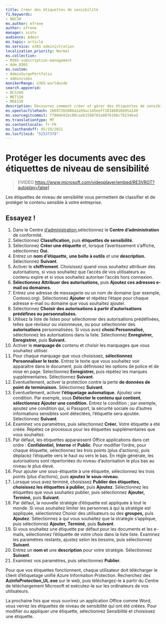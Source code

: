 ```yaml
---
title: Créer des étiquettes de sensibilité
f1.keywords:
- NOCSH
ms.author: efrene
author: efrene
manager: scotv
audience: Admin
ms.topic: article
ms.service: o365-administration
localization_priority: Normal
ms.collection:
- M365-subscription-management
- Adm_O365
ms.custom:
- AdminSurgePortfolio
- adminvideo
monikerRange: o365-worldwide
search.appverid:
- BCS160
- MET150
- MOE150
description: Découvrez comment créer et gérer des étiquettes de sensibilité.
ms.openlocfilehash: 26697265088a2a59ac145eeff2816b816b95a149
ms.sourcegitcommit: f780de91bc00caeb1598781e0076106c76234bad
ms.translationtype: MT
ms.contentlocale: fr-FR
ms.lasthandoff: 05/19/2021
ms.locfileid: "52537378"
---
```

# <a name="protect-documents-with-sensitivity-labels"></a>Protéger les documents avec des étiquettes de niveau de sensibilité

> [!VIDEO https://www.microsoft.com/videoplayer/embed/RE3VRGT?autoplay=false]

Les étiquettes de niveau de sensibilité vous permettent de classifier et de protéger le contenu sensible à votre entreprise.

## <a name="try-it"></a>Essayez !

1. Dans le Centre [d’administration,](https://admin.microsoft.com)sélectionnez le **Centre d’administration** de conformité.
1. Sélectionnez **Classification,** puis **étiquettes de sensibilité.**
1. Sélectionnez **Créer une étiquette** et, lorsque l’avertissement s’affiche, sélectionnez **Oui.**
1. Entrez un **nom d’étiquette,** **une boîte à outils** et une **description.** Sélectionnez **Suivant**.
1. Activer le **chiffrement**. Choisissez quand vous souhaitez attribuer des autorisations, si vous souhaitez que l’accès de vos utilisateurs au contenu expire et si vous souhaitez autoriser l’accès hors connexion.
1. **Sélectionnez Attribuer des autorisations,** puis **Ajoutez ces adresses e-mail ou domaines.**
1. Entrez une adresse de messagerie ou un nom de domaine (par exemple, Contoso.org).  Sélectionnez **Ajouter** et répétez l’étape pour chaque adresse e-mail ou domaine que vous souhaitez ajouter.
1. Sélectionnez **Choisir des autorisations à partir d’autorisations prédéfines ou personnalisées.**
1. Utilisez la liste de listes pour sélectionner  des autorisations prédéfinées, telles que réviseur ou visionneuse, ou pour sélectionner des **autorisations** personnalisées. Si vous avez **choisi Personnalisé,** sélectionnez les autorisations dans la liste. Sélectionnez **Enregistrer,** **Enregistrer,** puis **Suivant.**
1. Activer le **marquage de** contenu et choisir les marquages que vous souhaitez utiliser.
1. Pour chaque marquage que vous choisissez, **sélectionnez Personnaliser le texte.** Entrez le texte que vous souhaitez voir apparaître dans le document, puis définissez les options de police et de mise en page. Sélectionnez **Enregistrer,** puis répétez les marques supplémentaires. Sélectionnez **Suivant**.
1. Éventuellement, activer la protection contre la perte **de données de point de terminaison.** Sélectionnez **Suivant**.
1. Éventuellement, activer **l’étiquetage automatique.** Ajoutez une condition. Par exemple, sous **Détecter le contenu qui contient**, **sélectionnez Ajouter une condition.** Entrez la condition ; par exemple, ajoutez une condition qui, si Passport, la sécurité sociale ou d’autres informations sensibles sont détectées, l’étiquette sera ajoutée. Sélectionnez **Suivant**.
1. Examinez vos paramètres, puis sélectionnez **Créer.** Votre étiquette a été créée. Répétez ce processus pour les étiquettes supplémentaires que vous souhaitez.
1. Par défaut, les étiquettes apparaissent Office applications dans cet ordre : **Confidentiel,** **Interne** et **Public**. Pour modifier l’ordre, pour chaque étiquette, sélectionnez les trois points (plus d’actions), puis déplacez l’étiquette vers le haut ou vers le bas. En règle générale, les autorisations sont répertoriées du niveau d’autorisation le plus bas au niveau le plus élevé.
1. Pour ajouter une sous-étiquette à une étiquette, sélectionnez les trois points (plus d’actions), puis **ajoutez le sous-niveau**.
1. Lorsque vous avez terminé, choisissez **Publier des étiquettes,** **choisissez les étiquettes à publier,** puis **Ajoutez**. Sélectionnez les étiquettes que vous souhaitez publier, puis sélectionnez **Ajouter,** **Terminé,** puis **Suivant**.
1. Par défaut, la nouvelle stratégie d’étiquette est appliquée à tout le monde. Si vous souhaitez limiter les personnes à qui la stratégie est appliquée, sélectionnez Choisir des utilisateurs ou des **groupes,** puis **Ajoutez**. Sélectionnez à qui vous souhaitez que la stratégie s’applique, puis sélectionnez **Ajouter,** **Terminé,** puis **Suivant**.
1. Si vous souhaitez une étiquette par défaut pour les documents et les e-mails, sélectionnez l’étiquette de votre choix dans la liste liste. Examinez les paramètres restants, ajustez selon les besoins, puis sélectionnez **Suivant**.
1. Entrez un **nom et** une **description** pour votre stratégie. Sélectionnez **Suivant**.
1. Examinez vos paramètres, puis sélectionnez **Publier.**

Pour que vos étiquettes fonctionnent, chaque utilisateur doit télécharger le client d’étiquetage unifié Azure Information Protection. Recherchez des **AzinfoProtection_UL.exe** sur le web, puis téléchargez-le à partir du Centre de téléchargement Microsoft et exécutez-le sur les ordinateurs de vos utilisateurs.

La prochaine fois que vous ouvrirez un application Office comme Word, vous verrez les étiquettes de niveau de sensibilité qui ont été créées. Pour modifier ou appliquer une étiquette, sélectionnez Sensibilité et choisissez une étiquette.

